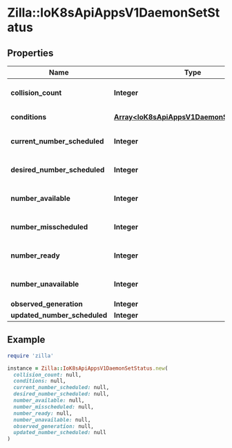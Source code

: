 # Zilla::IoK8sApiAppsV1DaemonSetStatus

## Properties

| Name | Type | Description | Notes |
| ---- | ---- | ----------- | ----- |
| **collision_count** | **Integer** | Count of hash collisions for the DaemonSet. The DaemonSet controller uses this field as a collision avoidance mechanism when it needs to create the name for the newest ControllerRevision. | [optional] |
| **conditions** | [**Array&lt;IoK8sApiAppsV1DaemonSetCondition&gt;**](IoK8sApiAppsV1DaemonSetCondition.md) | Represents the latest available observations of a DaemonSet&#39;s current state. | [optional] |
| **current_number_scheduled** | **Integer** | The number of nodes that are running at least 1 daemon pod and are supposed to run the daemon pod. More info: https://kubernetes.io/docs/concepts/workloads/controllers/daemonset/ |  |
| **desired_number_scheduled** | **Integer** | The total number of nodes that should be running the daemon pod (including nodes correctly running the daemon pod). More info: https://kubernetes.io/docs/concepts/workloads/controllers/daemonset/ |  |
| **number_available** | **Integer** | The number of nodes that should be running the daemon pod and have one or more of the daemon pod running and available (ready for at least spec.minReadySeconds) | [optional] |
| **number_misscheduled** | **Integer** | The number of nodes that are running the daemon pod, but are not supposed to run the daemon pod. More info: https://kubernetes.io/docs/concepts/workloads/controllers/daemonset/ |  |
| **number_ready** | **Integer** | numberReady is the number of nodes that should be running the daemon pod and have one or more of the daemon pod running with a Ready Condition. |  |
| **number_unavailable** | **Integer** | The number of nodes that should be running the daemon pod and have none of the daemon pod running and available (ready for at least spec.minReadySeconds) | [optional] |
| **observed_generation** | **Integer** | The most recent generation observed by the daemon set controller. | [optional] |
| **updated_number_scheduled** | **Integer** | The total number of nodes that are running updated daemon pod | [optional] |

## Example

```ruby
require 'zilla'

instance = Zilla::IoK8sApiAppsV1DaemonSetStatus.new(
  collision_count: null,
  conditions: null,
  current_number_scheduled: null,
  desired_number_scheduled: null,
  number_available: null,
  number_misscheduled: null,
  number_ready: null,
  number_unavailable: null,
  observed_generation: null,
  updated_number_scheduled: null
)
```

